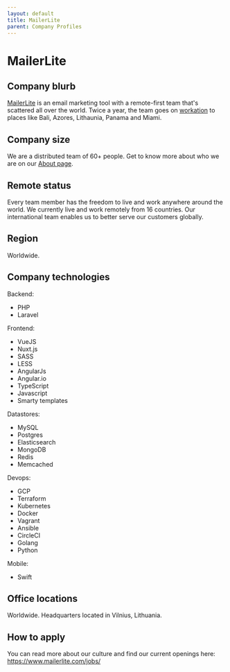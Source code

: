```yaml
---
layout: default
title: MailerLite
parent: Company Profiles
---
```


# MailerLite

## Company blurb

[MailerLite](https://www.mailerlite.com/) is an email marketing tool with a remote-first team that's scattered all over the world. Twice a year, the team goes on [workation](https://www.mailerlite.com/workation) to places like Bali, Azores, Lithaunia, Panama and Miami.

## Company size

We are a distributed team of 60+ people. Get to know more about who we are on our [About page](https://www.mailerlite.com/about/).

## Remote status

Every team member has the freedom to live and work anywhere around the world. We currently live and work remotely from 16 countries. Our international team enables us to better serve our customers globally.

## Region

Worldwide.

## Company technologies

Backend: 

- PHP
- Laravel

Frontend: 

- VueJS
- Nuxt.js
- SASS
- LESS
- AngularJs
- Angular.io
- TypeScript
- Javascript
- Smarty templates

Datastores: 

- MySQL
- Postgres
- Elasticsearch
- MongoDB
- Redis
- Memcached

Devops: 

- GCP
- Terraform
- Kubernetes
- Docker
- Vagrant
- Ansible
- CircleCI
- Golang
- Python

Mobile: 

- Swift


## Office locations

Worldwide. Headquarters located in Vilnius, Lithuania.

## How to apply

You can read more about our culture and find our current openings here: https://www.mailerlite.com/jobs/

